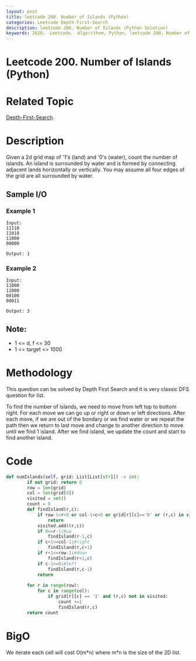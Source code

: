```yaml
---
layout: post
title: leetcode 200. Number of Islands (Python)
categories: Leetcode Depth-First-Search
description: leetcode 200. Number of Islands (Python Solution)
keywords: 2020， Leetcode， Algorithem, Python, leetcode 200, Number of Islands, zhenyu, Depth-First-Search, DFS, Depth First Search, 2D list, array
---
```


# Leetcode 200. Number of Islands (Python)

# Related Topic
<a href="/categories/#Depth-First-Search" target="_blank"> Depth-First-Search</a>.

# Description
Given a 2d grid map of '1's (land) and '0's (water), count the number of islands. An island is surrounded by water and is formed by connecting adjacent lands horizontally or vertically. You may assume all four edges of the grid are all surrounded by water.


## Sample I/O
### Example 1
```
Input:
11110
11010
11000
00000

Output: 1

```

### Example 2
```
Input:
11000
11000
00100
00011

Output: 3
```

## Note:
* 1 <= d, f <= 30
* 1 <= target <= 1000

# Methodology
This question can be solved by Depth First Search and it is very classic DFS question for list.

To find the number of islands, we need to move from left top to bottom right. For each move we can go up or right or down or left directions. After each move, if we are out of the bondary or we find water or we repeat the path then we return to last move and change to another direction to move until we find 1 island. After we find island, we update the count and start to find another island.

# Code
```python
def numIslands(self, grid: List[List[str]]) -> int:
        if not grid: return 0
        row = len(grid)
        col = len(grid[0])
        visited = set()
        count = 0
        def findIsland(r,c):
            if row-1<r<0 or col-1<c<0 or grid[r][c]=='0' or (r,c) in visited:
                return
            visited.add((r,c))
            if 0<=r-1:#up
                findIsland(r-1,c)
            if c+1<=col-1:#right
                findIsland(r,c+1)
            if r+1<=row-1:#down
                findIsland(r+1,c)
            if c-1>=0:#left
                findIsland(r,c-1)
            return
            
        for r in range(row):
            for c in range(col):
                if grid[r][c] == '1' and (r,c) not in visited:
                    count +=1
                    findIsland(r,c)         
        return count
```
# BigO
We iterate each cell will cost O(m\*n) where m\*n is the size of the 2D list.
